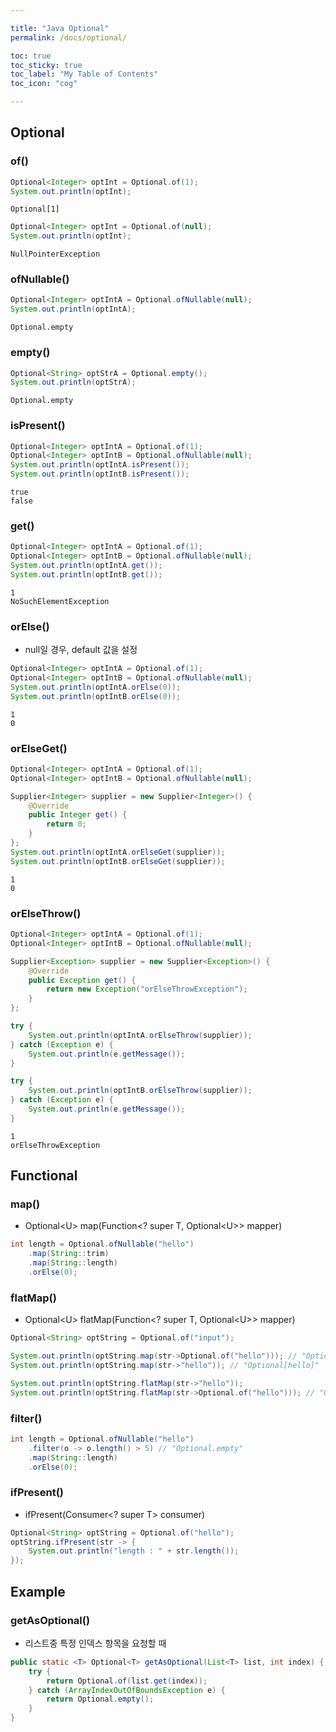 ```yaml
---

title: "Java Optional"
permalink: /docs/optional/

toc: true
toc_sticky: true
toc_label: "My Table of Contents"
toc_icon: "cog"

---
```




## Optional

### of()

```java
Optional<Integer> optInt = Optional.of(1);
System.out.println(optInt);
```

```
Optional[1]
```

```java
Optional<Integer> optInt = Optional.of(null);
System.out.println(optInt);
```

```
NullPointerException
```



### ofNullable()

```java
Optional<Integer> optIntA = Optional.ofNullable(null);
System.out.println(optIntA);
```

```
Optional.empty
```



### empty()

```java
Optional<String> optStrA = Optional.empty();
System.out.println(optStrA);
```

```
Optional.empty
```



### isPresent()

```java
Optional<Integer> optIntA = Optional.of(1);
Optional<Integer> optIntB = Optional.ofNullable(null);
System.out.println(optIntA.isPresent());
System.out.println(optIntB.isPresent());
```

```
true
false
```



### get() 

```java
Optional<Integer> optIntA = Optional.of(1);
Optional<Integer> optIntB = Optional.ofNullable(null);
System.out.println(optIntA.get());
System.out.println(optIntB.get()); 
```

```
1
NoSuchElementException
```



### orElse()

- null일 경우, default 값을 설정

```java
Optional<Integer> optIntA = Optional.of(1);
Optional<Integer> optIntB = Optional.ofNullable(null);
System.out.println(optIntA.orElse(0));
System.out.println(optIntB.orElse(0));
```

```
1
0
```



### orElseGet() 

```java
Optional<Integer> optIntA = Optional.of(1);
Optional<Integer> optIntB = Optional.ofNullable(null);

Supplier<Integer> supplier = new Supplier<Integer>() {
    @Override
    public Integer get() {
        return 0;
    }
};
System.out.println(optIntA.orElseGet(supplier));
System.out.println(optIntB.orElseGet(supplier)); 
```

```
1
0
```



### orElseThrow()

```java
Optional<Integer> optIntA = Optional.of(1);
Optional<Integer> optIntB = Optional.ofNullable(null);

Supplier<Exception> supplier = new Supplier<Exception>() {
    @Override
    public Exception get() {
        return new Exception("orElseThrowException");
    }
};

try {
    System.out.println(optIntA.orElseThrow(supplier));
} catch (Exception e) {
    System.out.println(e.getMessage());
}

try {
    System.out.println(optIntB.orElseThrow(supplier));
} catch (Exception e) {
    System.out.println(e.getMessage());
}
```

```
1
orElseThrowException
```





## Functional

### map()

- Optional\<U> map(Function\<? super T, Optional\<U>> mapper)

```java
int length = Optional.ofNullable("hello")
    .map(String::trim)
    .map(String::length)
    .orElse(0);
```



### flatMap()

- Optional\<U> flatMap(Function\<? super T, Optional\<U>> mapper) 

```java
Optional<String> optString = Optional.of("input");

System.out.println(optString.map(str->Optional.of("hello"))); // "Optional[Optional[hello]]"
System.out.println(optString.map(str->"hello")); // "Optional[hello]"

System.out.println(optString.flatMap(str->"hello"));
System.out.println(optString.flatMap(str->Optional.of("hello"))); // "Optional[hello]"
```



### filter()

```java
int length = Optional.ofNullable("hello")
    .filter(o -> o.length() > 5) // "Optional.empty"
    .map(String::length)
    .orElse(0);
```



### ifPresent()

- ifPresent(Consumer<? super T> consumer)

```java
Optional<String> optString = Optional.of("hello");
optString.ifPresent(str -> {
    System.out.println("length : " + str.length());
});
```



## Example

### getAsOptional()

- 리스트중 특정 인덱스 항목을 요청할 때

```java
public static <T> Optional<T> getAsOptional(List<T> list, int index) {
    try {
        return Optional.of(list.get(index));
    } catch (ArrayIndexOutOfBoundsException e) {
        return Optional.empty();
    }
}
```

